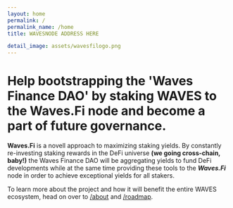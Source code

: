```yaml
---
layout: home
permalink: /
permalink_name: /home
title: WAVESNODE ADDRESS HERE

detail_image: assets/wavesfilogo.png
---
```


# Help bootstrapping the 'Waves Finance DAO' by staking WAVES to the Waves.Fi node and become a part of future governance.

**Waves.Fi** is a novell approach to maximizing staking yields. By constantly re-investing staking rewards in the DeFi universe **(we going cross-chain, baby!)** the Waves Finance DAO will be aggregating yields to fund DeFi developments while at the same time providing these tools to the ***Waves.Fi*** node in order to achieve exceptional yields for all stakers.  

To learn more about the project and how it will benefit the entire WAVES ecosystem, head on over to [/about](about) and [/roadmap](roadmap).
